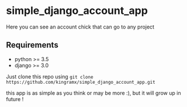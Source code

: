 # simple_django_account_app
Here you can see an account chick that can go to any project


## Requirements
- python >= 3.5
- django >= 3.0

Just clone this repo using `git clone https://github.com/kingramx/simple_django_account_app.git`

this app is as simple as you think or may be more :), but it will grow up in future !
